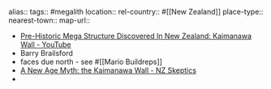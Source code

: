 alias::
tags:: #megalith
location::
rel-country:: #[[New Zealand]]
place-type::
nearest-town::
map-url::

- [Pre-Historic Mega Structure Discovered In New Zealand: Kaimanawa Wall - YouTube](https://www.youtube.com/watch?v=vTe8BZQ17ak)
- Barry Brailsford
- faces due north - see #[[Mario Buildreps]]
- [A New Age Myth: the Kaimanawa Wall - NZ Skeptics](https://skeptics.nz/journal/issues/41/a-new-age-myth-the-kaimanawa-wall)
-

